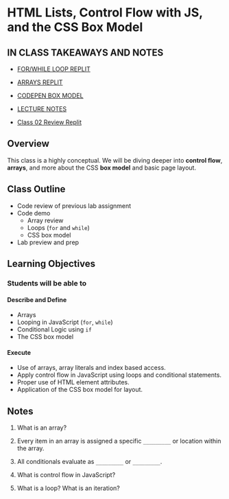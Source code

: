 # HTML Lists, Control Flow with JS, and the CSS Box Model

## IN CLASS TAKEAWAYS AND NOTES

- [FOR/WHILE LOOP REPLIT](https://replit.com/@arpatterson31/Class201d85-LOOPS#index.js)
- [ARRAYS REPLIT](https://replit.com/@arpatterson31/Class201d85-ARRAYS#index.js)
- [CODEPEN BOX MODEL](https://codepen.io/arpatterson31/pen/gOoerXP)
- [LECTURE NOTES](lecture-notes.md)

- [Class 02 Review Replit](https://replit.com/@arpatterson31/201-class-02-review#index.js)

## Overview

This class is a highly conceptual. We will be diving deeper into **control flow**, **arrays**, and more about the CSS **box model** and basic page layout.

## Class Outline

- Code review of previous lab assignment
- Code demo
  - Array review
  - Loops (`for` and `while`)
  - CSS box model
- Lab preview and prep

## Learning Objectives

### Students will be able to

#### Describe and Define

- Arrays
- Looping in JavaScript (`for`, `while`)
- Conditional Logic using `if`
- The CSS box model

#### Execute

- Use of arrays, array literals and index based access.
- Apply control flow in JavaScript using loops and conditional statements.
- Proper use of HTML element attributes.
- Application of the CSS box model for layout.

## Notes

1. What is an array?

1. Every item in an array is assigned a specific `_________` or location within the array.

1. All conditionals evaluate as `_________` or `_________`.

1. What is control flow in JavaScript?

1. What is a loop? What is an iteration?
